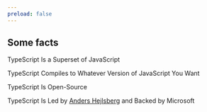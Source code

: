 ```yaml
---
preload: false
---
```

## Some facts

<v-clicks>
  <p>TypeScript Is a Superset of JavaScript</p>
  <p>TypeScript Compiles to Whatever Version of JavaScript You Want</p>
  <p>TypeScript Is Open-Source</p>
  <p>TypeScript Is Led by <a href="https://github.com/ahejlsberg" target="_blank">Anders Hejlsberg</a> and Backed by Microsoft</p>
</v-clicks>
